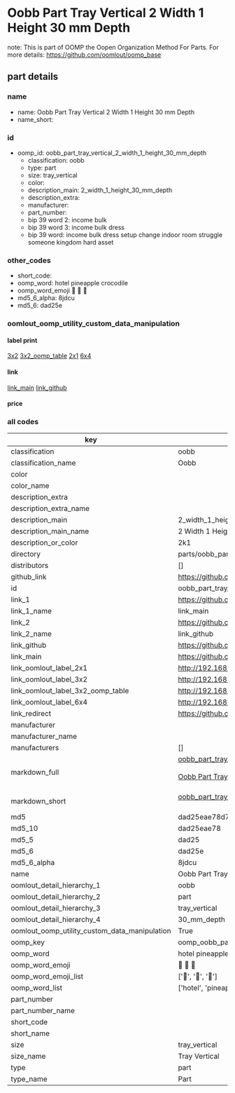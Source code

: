 # Oobb Part Tray Vertical 2 Width 1 Height 30 mm Depth  

note: This is part of OOMP the Oopen Organization Method For Parts. For more details: https://github.com/oomlout/oomp_base

##  part details
  







### name
* name: Oobb Part Tray Vertical 2 Width 1 Height 30 mm Depth
* name_short: 
### id
* oomp_id: oobb_part_tray_vertical_2_width_1_height_30_mm_depth
  * classification: oobb
  * type: part
  * size: tray_vertical
  * color: 
  * description_main: 2_width_1_height_30_mm_depth
  * description_extra: 
  * manufacturer: 
  * part_number: 
  * bip 39 word 2: income bulk
  * bip 39 word 3: income bulk dress
  * bip 39 word: income bulk dress setup change indoor room struggle someone kingdom hard asset

### other_codes
* short_code: 
* oomp_word: hotel pineapple crocodile
* oomp_word_emoji :hotel: :pineapple: :crocodile:
* md5_6_alpha: 8jdcu
* md5_6: dad25e






### oomlout_oomp_utility_custom_data_manipulation
#### label print
[3x2](http://192.168.1.245:1112/?label=oomp%208jdcu)
[3x2_oomp_table](http://192.168.1.108:1112/?label=oomp%208jdcu)
[2x1](http://192.168.1.242:1112/?label=oomp%208jdcu)
[6x4](http://192.168.1.55:1112/?label=oomp%208jdcu)    

#### link

[link_main](https://github.com/oomlout/oomlout_oomp_version_1_messy/tree/main/parts/oobb_part_tray_vertical_2_width_1_height_30_mm_depth) [link_github](https://github.com/oomlout/oomlout_oomp_version_1_messy/tree/main/parts/oobb_part_tray_vertical_2_width_1_height_30_mm_depth)                             

#### price







### all codes 
| key | value |  
| --- | --- |  
| classification | oobb |  
| classification_name | Oobb |  
| color |  |  
| color_name |  |  
| description_extra |  |  
| description_extra_name |  |  
| description_main | 2_width_1_height_30_mm_depth |  
| description_main_name | 2 Width 1 Height 30 mm Depth |  
| description_or_color | 2k1 |  
| directory | parts/oobb_part_tray_vertical_2_width_1_height_30_mm_depth |  
| distributors | [] |  
| github_link | https://github.com/oomlout/oomlout_oomp_part_src/tree/main/parts/oobb_part_tray_vertical_2_width_1_height_30_mm_depth |  
| id | oobb_part_tray_vertical_2_width_1_height_30_mm_depth |  
| link_1 | https://github.com/oomlout/oomlout_oomp_version_1_messy/tree/main/parts/oobb_part_tray_vertical_2_width_1_height_30_mm_depth |  
| link_1_name | link_main |  
| link_2 | https://github.com/oomlout/oomlout_oomp_version_1_messy/tree/main/parts/oobb_part_tray_vertical_2_width_1_height_30_mm_depth |  
| link_2_name | link_github |  
| link_github | https://github.com/oomlout/oomlout_oomp_version_1_messy/tree/main/parts/oobb_part_tray_vertical_2_width_1_height_30_mm_depth |  
| link_main | https://github.com/oomlout/oomlout_oomp_version_1_messy/tree/main/parts/oobb_part_tray_vertical_2_width_1_height_30_mm_depth |  
| link_oomlout_label_2x1 | http://192.168.1.242:1112/?label=oomp%208jdcu |  
| link_oomlout_label_3x2 | http://192.168.1.245:1112/?label=oomp%208jdcu |  
| link_oomlout_label_3x2_oomp_table | http://192.168.1.108:1112/?label=oomp%208jdcu |  
| link_oomlout_label_6x4 | http://192.168.1.55:1112/?label=oomp%208jdcu |  
| link_redirect | https://github.com/oomlout/oomlout_oomp_version_1_messy/tree/main/parts/oobb_part_tray_vertical_2_width_1_height_30_mm_depth |  
| manufacturer |  |  
| manufacturer_name |  |  
| manufacturers | [] |  
| markdown_full | [oobb_part_tray_vertical_2_width_1_height_30_mm_depth](none)<br>[](none)<br>[Oobb Part Tray Vertical 2 Width 1 Height 30 Mm Depth](none)<br><br> |  
| markdown_short | [oobb_part_tray_vertical_2_width_1_height_30_mm_depth](none)<br><br> |  
| md5 | dad25eae78d7577dcc131c4885478394 |  
| md5_10 | dad25eae78 |  
| md5_5 | dad25 |  
| md5_6 | dad25e |  
| md5_6_alpha | 8jdcu |  
| name | Oobb Part Tray Vertical 2 Width 1 Height 30 mm Depth |  
| oomlout_detail_hierarchy_1 | oobb |  
| oomlout_detail_hierarchy_2 | part |  
| oomlout_detail_hierarchy_3 | tray_vertical |  
| oomlout_detail_hierarchy_4 | 30_mm_depth |  
| oomlout_oomp_utility_custom_data_manipulation | True |  
| oomp_key | oomp_oobb_part_tray_vertical_2_width_1_height_30_mm_depth |  
| oomp_word | hotel pineapple crocodile |  
| oomp_word_emoji | :hotel: :pineapple: :crocodile: |  
| oomp_word_emoji_list | [':hotel:', ':pineapple:', ':crocodile:'] |  
| oomp_word_list | ['hotel', 'pineapple', 'crocodile'] |  
| part_number |  |  
| part_number_name |  |  
| short_code |  |  
| short_name |  |  
| size | tray_vertical |  
| size_name | Tray Vertical |  
| type | part |  
| type_name | Part |  
